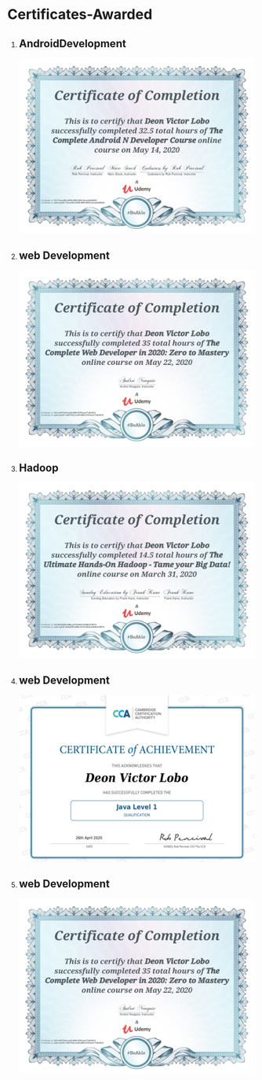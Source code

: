 # Certificates-Awarded
<ol>

  <li><h2>AndroidDevelopment</h2></li>
  <img src ="AndroidDevelopment.jpg" width="500">
  
  <li><h2>web Development</h2></li>
  <img src ="WebDevelopment.jpg" width="500">
  
  <li><h2>Hadoop</h2></li>
  <img src ="Hadoop.jpg" width="500">
  
  <li><h2>web Development</h2></li>
  <img src ="CCA-Certificate-Java%20Level%201.pdf" width="500">
  
  <li><h2>web Development</h2></li>
  <img src ="WebDevelopment.jpg" width="500">
</ol>
